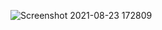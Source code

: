 ![Screenshot 2021-08-23 172809](https://user-images.githubusercontent.com/72300414/130444058-e6cba8b6-b2be-4d1f-98dd-c710b97e726e.png)
